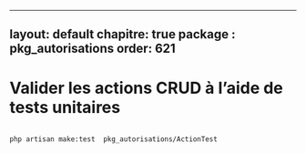





---
layout: default
chapitre: true
package : pkg_autorisations
order: 621
---

# Valider les actions CRUD à l’aide de tests unitaires

````bash

php artisan make:test  pkg_autorisations/ActionTest
````

